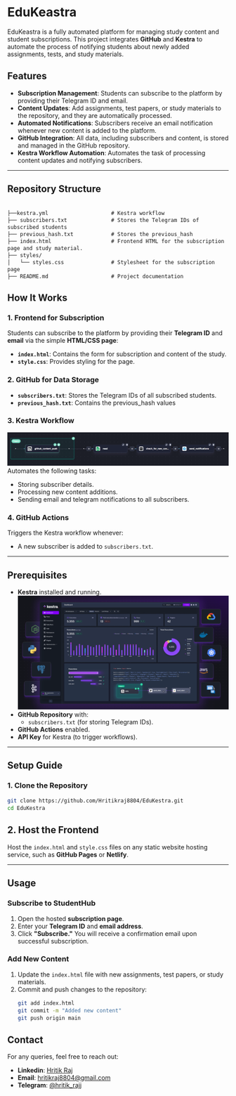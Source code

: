 # EduKeastra

EduKeastra is a fully automated platform for managing study content and student subscriptions. This project integrates **GitHub** and **Kestra** to automate the process of notifying students about newly added assignments, tests, and study materials.

## Features
- **Subscription Management**: Students can subscribe to the platform by providing their Telegram ID and email.
- **Content Updates**: Add assignments, test papers, or study materials to the repository, and they are automatically processed.
- **Automated Notifications**: Subscribers receive an email notification whenever new content is added to the platform.
- **GitHub Integration**: All data, including subscribers and content, is stored and managed in the GitHub repository.
- **Kestra Workflow Automation**: Automates the task of processing content updates and notifying subscribers.

---

## Repository Structure

```plaintext

├──kestra.yml                    # Kestra workflow
├── subscribers.txt              # Stores the Telegram IDs of subscribed students
├── previous_hash.txt            # Stores the previous_hash
├── index.html                   # Frontend HTML for the subscription page and study material.
├── styles/
│   └── styles.css               # Stylesheet for the subscription page
├── README.md                    # Project documentation

```

## How It Works

### 1. Frontend for Subscription
Students can subscribe to the platform by providing their **Telegram ID** and **email** via the simple **HTML/CSS page**:
- **`index.html`**: Contains the form for subscription and content of the study.
- **`style.css`**: Provides styling for the page.

### 2. GitHub for Data Storage
- **`subscribers.txt`**: Stores the Telegram IDs of all subscribed students.
- **`previous_hash.txt`**: Contains the previous_hash values

### 3. Kestra Workflow
![Kestra Workflow](styles/img/Kestra_workflow.png)
Automates the following tasks:
- Storing subscriber details.
- Processing new content additions.
- Sending email and telegram notifications to all subscribers.

### 4. GitHub Actions
Triggers the Kestra workflow whenever:
- A new subscriber is added to `subscribers.txt`.

---

## Prerequisites

- **Kestra** installed and running.
![Kestra](styles/img/Kestra.png)
- **GitHub Repository** with:
  - `subscribers.txt` (for storing Telegram IDs).
- **GitHub Actions** enabled.
- **API Key** for Kestra (to trigger workflows).

---

## Setup Guide

### 1. Clone the Repository
```bash
git clone https://github.com/Hritikraj8804/EduKestra.git
cd EduKestra
```
## 2. Host the Frontend

Host the `index.html` and `style.css` files on any static website hosting service, such as **GitHub Pages** or **Netlify**.

---

## Usage

### Subscribe to StudentHub
1. Open the hosted **subscription page**.
2. Enter your **Telegram ID** and **email address**.
3. Click **"Subscribe."** You will receive a confirmation email upon successful subscription.

### Add New Content
1. Update the `index.html` file with new assignments, test papers, or study materials.
2. Commit and push changes to the repository:
   ```bash
   git add index.html
   git commit -m "Added new content"
   git push origin main
    ```

## Contact

For any queries, feel free to reach out:
- **Linkedin**: [Hritik Raj](https://www.linkedin.com/in/hritik-raj-8804hr/)
- **Email**: hritikraj8804@gmail.com
- **Telegram**: [@hritik_rajj](https://t.me/hritik_rajj)
